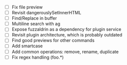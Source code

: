 * [ ] Fix file preview
* [ ] Revisit dangerouslySetInnerHTML
* [ ] Find/Replace in buffer
* [ ] Multiline search with ag
* [ ] Expose fuzzaldrin as a dependency for plugin service
* [ ] Revisit plugin architecture, which is probably outdated
* [ ] Find good previews for other commands
* [ ] Add smartcase
* [ ] Add common operations: remove, rename, duplicate
* [ ] Fix regex handling (foo.\*)
